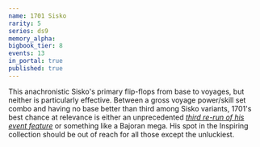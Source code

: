 ```yaml
---
name: 1701 Sisko
rarity: 5
series: ds9
memory_alpha:
bigbook_tier: 8
events: 13
in_portal: true
published: true
---
```


This anachronistic Sisko's primary flip-flops from base to voyages, but neither is particularly effective. Between a gross voyage power/skill set combo and having no base better than third among Sisko variants, 1701's best chance at relevance is either an unprecedented [_third re-run of his event feature_](https://stt.wiki/wiki/The_Trouble_with_Klingons_3) or something like a Bajoran mega. His spot in the Inspiring collection should be out of reach for all those except the unluckiest.
